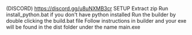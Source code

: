 (DISCORD) https://discord.gg/u8uNXMB3cr
SETUP
Extract zip
Run install_python.bat if you don't have python installed
Run the builder by double clicking the build.bat file
Follow instructions in builder and your exe will be found in the dist folder under the name main.exe

